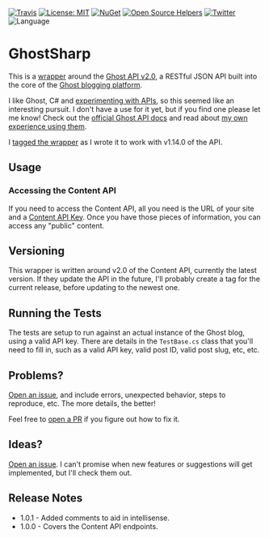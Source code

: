 [![Travis][travis badge]][travis]
[![License: MIT][license badge]][license]
[![NuGet][nuget badge]][nuget]
[![Open Source Helpers][os badge]][os]
[![Twitter][twitter-badge]][twitter-intent]
![Language][lang badge]

# GhostSharp

This is a [wrapper](https://grantwinney.com/what-is-an-api-wrapper-and-how-do-i-write-one/) around the [Ghost API v2.0](https://docs.ghost.org/api/content/), a RESTful JSON API built into the core of the [Ghost blogging platform](https://ghost.org/).

I like Ghost, C# and [experimenting with APIs](https://grantwinney.com/tag/api/), so this seemed like an interesting pursuit. I don't have a use for it yet, but if you find one please let me know! Check out the [official Ghost API docs](https://docs.ghost.org/api/content) and read about [my own experience using them](https://grantwinney.com/what-is-the-ghost-api/).

I [tagged the wrapper](https://github.com/grantwinney/GhostSharp/tree/v1.0) as I wrote it to work with v1.14.0 of the API.

## Usage

### Accessing the Content API

If you need to access the Content API, all you need is the URL of your site and a [Content API Key](https://docs.ghost.org/api/content/#key). Once you have those pieces of information, you can access any "public" content.

## Versioning

This wrapper is written around v2.0 of the Content API, currently the latest version. If they update the API in the future, I'll probably create a tag for the current release, before updating to the newest one.

## Running the Tests

The tests are setup to run against an actual instance of the Ghost blog, using a valid API key. There are details in the `TestBase.cs` class that you'll need to fill in, such as a valid API key, valid post ID, valid post slug, etc, etc.

## Problems?

[Open an issue](https://github.com/grantwinney/GhostSharp/issues/new), and include errors, unexpected behavior, steps to reproduce, etc. The more details, the better!

Feel free to [open a PR](https://github.com/grantwinney/GhostSharp/compare) if you figure out how to fix it.

##  Ideas?

[Open an issue](https://github.com/grantwinney/GhostSharp/issues/new). I can't promise when new features or suggestions will get implemented, but I'll check them out.

## Release Notes

* 1.0.1 - Added comments to aid in intellisense.
* 1.0.0 - Covers the Content API endpoints.

<!-- Badges -->
[travis]: https://travis-ci.org/grantwinney/GhostSharp
[travis badge]:https://img.shields.io/travis/grantwinney/GhostSharp.svg?branch=master
[license]: https://opensource.org/licenses/MIT
[license badge]: https://img.shields.io/badge/License-MIT-green.svg
[os badge]: https://www.codetriage.com/grantwinney/ghostsharp/badges/users.svg
[os]: https://www.codetriage.com/grantwinney/ghostsharp
[twitter-intent]:https://twitter.com/intent/tweet?url=https%3A%2F%2Fgithub.com%2Fgrantwinney%2FGhostSharp&text=GhostSharp,%20a%20C%23%20Wrapper%20for%20the%20Ghost%20API&hashtags=tryghost,api
[twitter-badge]:https://img.shields.io/twitter/url/http/shields.io.svg
[nuget]:https://www.nuget.org/packages/GhostSharp/1.0.0
[nuget badge]:https://img.shields.io/nuget/v/GhostSharp.svg
[lang badge]:https://img.shields.io/github/languages/top/grantwinney/GhostSharp.svg
